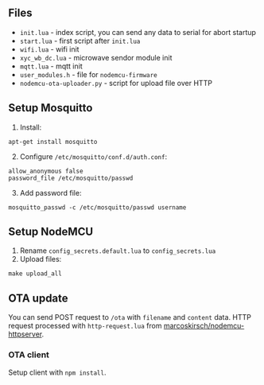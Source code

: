 ## Files
- `init.lua` - index script, you can send any data to serial for abort startup
- `start.lua` - first script after `init.lua`
- `wifi.lua` - wifi init
- `xyc_wb_dc.lua` - microwave sendor module init
- `mqtt.lua` - mqtt init
- `user_modules.h` - file for `nodemcu-firmware`
- `nodemcu-ota-uploader.py` - script for upload file over HTTP


## Setup Mosquitto

1. Install:
```
apt-get install mosquitto
```

2. Configure `/etc/mosquitto/conf.d/auth.conf`:
```
allow_anonymous false
password_file /etc/mosquitto/passwd
```

3. Add password file:
```
mosquitto_passwd -c /etc/mosquitto/passwd username
```



## Setup NodeMCU
1. Rename `config_secrets.default.lua` to `config_secrets.lua`
2. Upload files:
```
make upload_all
```



## OTA update
You can send POST request to `/ota` with `filename` and `content` data.
HTTP request processed with `http-request.lua` from [marcoskirsch/nodemcu-httpserver](https://github.com/marcoskirsch/nodemcu-httpserver).

### OTA client
Setup client with `npm install`.
